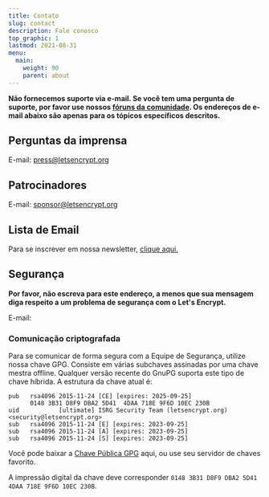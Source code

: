 ```yaml
---
title: Contato
slug: contact
description: Fale conosco
top_graphic: 1
lastmod: 2021-08-31
menu:
  main:
    weight: 90
    parent: about
---
```


**Não fornecemos suporte via e-mail. Se você tem uma pergunta de suporte, por favor use nossos [fóruns da comunidade](https://community.letsencrypt.org). Os endereços de e-mail abaixo são apenas para os tópicos específicos descritos.**

## Perguntas da imprensa

E-mail: [press@letsencrypt.org](mailto:press@letsencrypt.org)

## Patrocinadores

E-mail: [sponsor@letsencrypt.org](mailto:sponsor@letsencrypt.org)

## Lista de Email

Para se inscrever em nossa newsletter, [clique aqui.](https://outreach.abetterinternet.org/l/1011011/2023-02-16/6l51)

## Segurança

**Por favor, não escreva para este endereço, a menos que sua mensagem diga respeito a um problema de segurança com o Let's Encrypt.**

<span id="email">E-mail: </span>

<script>
  var parts = ["security", '@', "letsencrypt", ".", "org"];
  var anchor = document.createElement("a");
  anchor.href = "mailto:" + parts.join("");
  anchor.text = parts.join("");
  document.getElementById("email").appendChild(anchor)
</script>

### Comunicação criptografada

Para se comunicar de forma segura com a Equipe de Segurança, utilize nossa chave GPG. Consiste em várias subchaves assinadas por uma chave mestra offline. Qualquer versão recente do GnuPG suporta este tipo de chave híbrida. A estrutura da chave atual é:

```
pub   rsa4096 2015-11-24 [CE] [expires: 2025-09-25]
      0148 3B31 D8F9 DBA2 5D41  4DAA 718E 9F6D 10EC 230B
uid           [ultimate] ISRG Security Team (letsencrypt.org) <security@letsencrypt.org>
sub   rsa4096 2015-11-24 [E] [expires: 2023-09-25]
sub   rsa4096 2015-11-24 [A] [expires: 2023-09-25]
sub   rsa4096 2015-11-24 [S] [expires: 2023-09-25]
```

Você pode baixar a [Chave Pública GPG](/security_letsencrypt.org-publickey.asc) aqui, ou use seu servidor de chaves favorito.

A impressão digital da chave deve corresponder `0148 3B31 D8F9 DBA2 5D41 4DAA 718E 9F6D 10EC 230B`.
